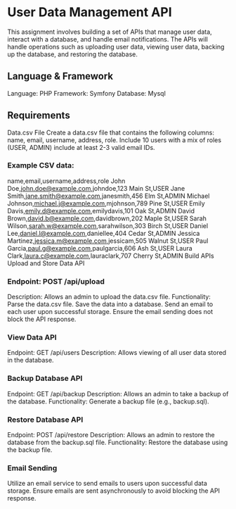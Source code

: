 # User Data Management API

This assignment involves building a set of APIs that manage user data, interact with a database, and handle email notifications. The APIs will handle operations such as uploading user data, viewing user data, backing up the database, and restoring the database.

## Language & Framework
Language: PHP Framework: Symfony Database: Mysql

## Requirements
Data.csv File
Create a data.csv file that contains the following columns: name, email, username, address, role. Include 10 users with a mix of roles (USER, ADMIN) include at least 2-3 valid email IDs.

### Example CSV data:

name,email,username,address,role
John Doe,john.doe@example.com,johndoe,123 Main St,USER
Jane Smith,jane.smith@example.com,janesmith,456 Elm St,ADMIN
Michael Johnson,michael.j@example.com,mjohnson,789 Pine St,USER
Emily Davis,emily.d@example.com,emilydavis,101 Oak St,ADMIN
David Brown,david.b@example.com,davidbrown,202 Maple St,USER
Sarah Wilson,sarah.w@example.com,sarahwilson,303 Birch St,USER
Daniel Lee,daniel.l@example.com,daniellee,404 Cedar St,ADMIN
Jessica Martinez,jessica.m@example.com,jessicam,505 Walnut St,USER
Paul Garcia,paul.g@example.com,paulgarcia,606 Ash St,USER
Laura Clark,laura.c@example.com,lauraclark,707 Cherry St,ADMIN
Build APIs
Upload and Store Data API

### Endpoint: POST /api/upload
Description: Allows an admin to upload the data.csv file.
Functionality:
Parse the data.csv file.
Save the data into a database.
Send an email to each user upon successful storage.
Ensure the email sending does not block the API response.

### View Data API
Endpoint: GET /api/users
Description: Allows viewing of all user data stored in the database.

### Backup Database API
Endpoint: GET /api/backup
Description: Allows an admin to take a backup of the database.
Functionality: Generate a backup file (e.g., backup.sql).

### Restore Database API
Endpoint: POST /api/restore
Description: Allows an admin to restore the database from the backup.sql file.
Functionality: Restore the database using the backup file.

### Email Sending
Utilize an email service to send emails to users upon successful data storage.
Ensure emails are sent asynchronously to avoid blocking the API response.
